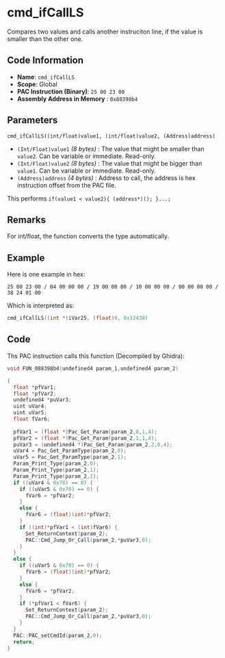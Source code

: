 # cmd_ifCallLS

Compares two values and calls another instruciton line, if the value is smaller than the other one.

## Code Information

- **Name**: `cmd_ifCallLS`
- **Scope**: Global
- **PAC Instruction (Binary)**: `25 00 23 00`
- **Assembly Address in Memory** : `0x88398b4`

## Parameters

`cmd_ifCallLS((int/float)value1, (int/float)value2, (Address)address)`

- `(Int/Float)value1` *(8 bytes)* : The value that might be smaller than `value2`. Can be variable or immediate. Read-only.
- `(Int/Float)value2` *(8 bytes)* : The value that might be bigger than `value1`. Can be variable or immediate. Read-only.
- `(Address)address` *(4 bytes)* : Address to call, the address is hex instruction offset from the PAC file.

This performs `if(value1 < value2){ (address*)(); }...;`

## Remarks

For int/float, the function converts the type automatically.

## Example

Here is one example in hex:

```25 00 23 00 / 04 00 00 00 / 19 00 00 00 / 10 00 00 00 / 00 00 00 00 / 38 24 01 00```

Which is interpreted as:

```c
cmd_ifCallLS((int *)iVar25, (float)0, 0x12438)
```

## Code

Ths PAC instruction calls this function (Decompiled by Ghidra):

```c
void FUN_088398b4(undefined4 param_1,undefined4 param_2)

{
  float *pfVar1;
  float *pfVar2;
  undefined4 *puVar3;
  uint uVar4;
  uint uVar5;
  float fVar6;
  
  pfVar1 = (float *)Pac_Get_Param(param_2,0,1,4);
  pfVar2 = (float *)Pac_Get_Param(param_2,1,1,4);
  puVar3 = (undefined4 *)Pac_Get_Param(param_2,2,0,4);
  uVar4 = Pac_Get_ParamType(param_2,0);
  uVar5 = Pac_Get_ParamType(param_2,1);
  Param_Print_Type(param_2,0);
  Param_Print_Type(param_2,1);
  Param_Print_Type(param_2,2);
  if ((uVar4 & 0x70) == 0) {
    if ((uVar5 & 0x70) == 0) {
      fVar6 = *pfVar2;
    }
    else {
      fVar6 = (float)(int)*pfVar2;
    }
    if ((int)*pfVar1 < (int)fVar6) {
      Set_ReturnContext(param_2);
      PAC::Cmd_Jump_Or_Call(param_2,*puVar3,0);
    }
  }
  else {
    if ((uVar5 & 0x70) == 0) {
      fVar6 = (float)(int)*pfVar2;
    }
    else {
      fVar6 = *pfVar2;
    }
    if (*pfVar1 < fVar6) {
      Set_ReturnContext(param_2);
      PAC::Cmd_Jump_Or_Call(param_2,*puVar3,0);
    }
  }
  PAC::PAC_setCmdId(param_2,0);
  return;
}
```

